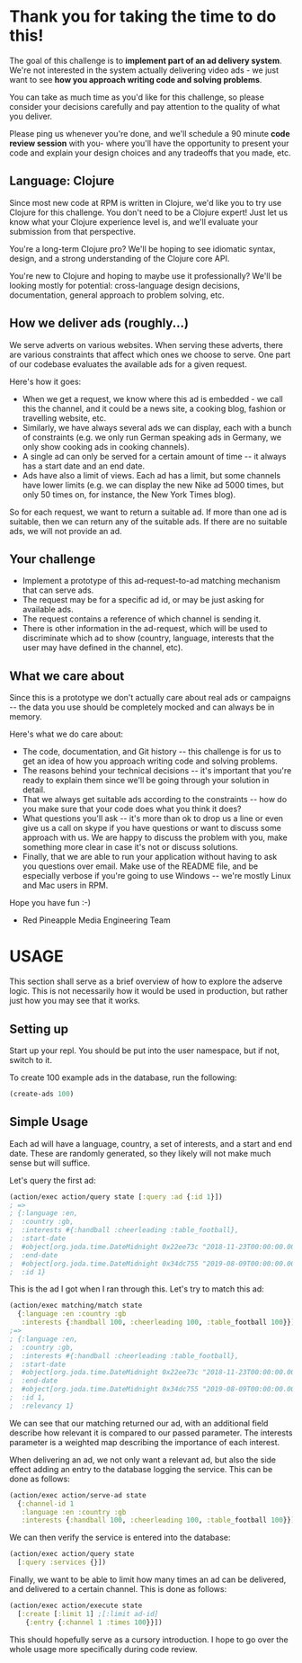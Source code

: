 # Thank you for taking the time to do this!

The goal of this challenge is to **implement part of an ad delivery system**. We're not interested in the system actually delivering video ads - we just want to see **how you approach writing code and solving problems**.

You can take as much time as you'd like for this challenge, so please consider your decisions carefully and pay attention to the quality of what you deliver.

Please ping us whenever you're done, and we'll schedule a 90 minute **code review session** with you- where you'll have the opportunity to present your code and explain your design choices and any tradeoffs that you made, etc.

## Language: Clojure

Since most new code at RPM is written in Clojure, we'd like you to try use Clojure for this challenge. You don't need to be a Clojure expert! Just let us know what your Clojure experience level is, and we'll evaluate your submission from that perspective.

You're a long-term Clojure pro? We'll be hoping to see idiomatic syntax, design, and a strong understanding of the Clojure core API.

You're new to Clojure and hoping to maybe use it professionally? We'll be looking mostly for potential: cross-language design decisions, documentation, general approach to problem solving, etc.

## How we deliver ads (roughly...)

We serve adverts on various websites. When serving these adverts, there are various constraints that affect which ones we choose to serve. One part of our codebase evaluates the available ads for a given request.

Here's how it goes:

- When we get a request, we know where this ad is embedded - we call this the channel, and it could be a news site, a cooking blog, fashion or travelling website, etc.
- Similarly, we have always several ads we can display, each with a bunch of constraints (e.g. we only run German speaking ads in Germany, we only show cooking ads in cooking channels).
- A single ad can only be served for a certain amount of time -- it always has a start date and an end date.
- Ads have also a limit of views. Each ad has a limit, but some channels have lower limits (e.g. we can display the new Nike ad 5000 times, but only 50 times on, for instance, the New York Times blog).

So for each request, we want to return a suitable ad. If more than one ad is suitable, then we can return any of the suitable ads. If there are no suitable ads, we will not provide an ad.

## Your challenge

- Implement a prototype of this ad-request-to-ad matching mechanism that can serve ads.
- The request may be for a specific ad id, or may be just asking for available ads.
- The request contains a reference of which channel is sending it.
- There is other information in the ad-request, which will be used to discriminate which ad to show (country, language, interests that the user may have defined in the channel, etc).

## What we care about

Since this is a prototype we don't actually care about real ads or campaigns -- the data you use should be completely mocked and can always be in memory.

Here's what we do care about:

- The code, documentation, and Git history -- this challenge is for us to get an idea of how you approach writing code and solving problems.
- The reasons behind your technical decisions -- it's important that you're ready to explain them since we'll be going through your solution in detail.
- That we always get suitable ads according to the constraints -- how do you make sure that your code does what you think it does?
- What questions you'll ask -- it's more than ok to drop us a line or even give us a call on skype if you have questions or want to discuss some approach with us. We are happy to discuss the problem with you, make something more clear in case it's not or discuss solutions.
- Finally, that we are able to run your application without having to ask you questions over email. Make use of the README file, and be especially verbose if you're going to use Windows -- we're mostly Linux and Mac users in RPM.


Hope you have fun :-)  
- Red Pineapple Media Engineering Team

# USAGE

This section shall serve as a brief overview of how to explore the adserve logic. This is not necessarily how it would be used in production, but rather just how you may see that it works.

## Setting up

Start up your repl. You should be put into the user namespace, but if not, switch to it.

To create 100 example ads in the database, run the following:
```clojure
(create-ads 100)
```

## Simple Usage

Each ad will have a language, country, a set of interests, and a start and end date. These are randomly generated, so they likely will not make much sense but will suffice.

Let's query the first ad:
```clojure
(action/exec action/query state [:query :ad {:id 1}])
; =>
; {:language :en,
;  :country :gb,
;  :interests #{:handball :cheerleading :table_football},
;  :start-date
;  #object[org.joda.time.DateMidnight 0x22ee73c "2018-11-23T00:00:00.000Z"],
;  :end-date
;  #object[org.joda.time.DateMidnight 0x34dc755 "2019-08-09T00:00:00.000Z"],
;  :id 1}
```
This is the ad I got when I ran through this. Let's try to match this ad:
```clojure
(action/exec matching/match state
  {:language :en :country :gb
   :interests {:handball 100, :cheerleading 100, :table_football 100}})
;=>
; {:language :en,
;  :country :gb,
;  :interests #{:handball :cheerleading :table_football},
;  :start-date
;  #object[org.joda.time.DateMidnight 0x22ee73c "2018-11-23T00:00:00.000Z"],
;  :end-date
;  #object[org.joda.time.DateMidnight 0x34dc755 "2019-08-09T00:00:00.000Z"],
;  :id 1,
;  :relevancy 1}
```

We can see that our matching returned our ad, with an additional field describe how relevant it is compared to our passed parameter. The interests parameter is a weighted map describing the importance of each interest.

When delivering an ad, we not only want a relevant ad, but also the side effect adding an entry to the database logging the service. This can be done as follows:
```clojure
(action/exec action/serve-ad state
  {:channel-id 1
   :language :en :country :gb
   :interests {:handball 100, :cheerleading 100, :table_football 100}})
```

We can then verify the service is entered into the database:
```clojure
(action/exec action/query state
  [:query :services {}])
```

Finally, we want to be able to limit how many times an ad can be delivered, and delivered to a certain channel. This is done as follows:

```clojure
(action/exec action/execute state
  [:create [:limit 1] ;[:limit ad-id]
    {:entry {:channel 1 :times 100}}])
```

This should hopefully serve as a cursory introduction. I hope to go over the whole usage more specifically during code review.

